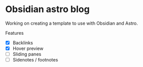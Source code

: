 # Obsidian astro blog
Working on creating a template to use with Obsidian and Astro.

Features
- [x] Backlinks
- [X] Hover preview
- [ ] Sliding panes
- [ ] Sidenotes / footnotes 
